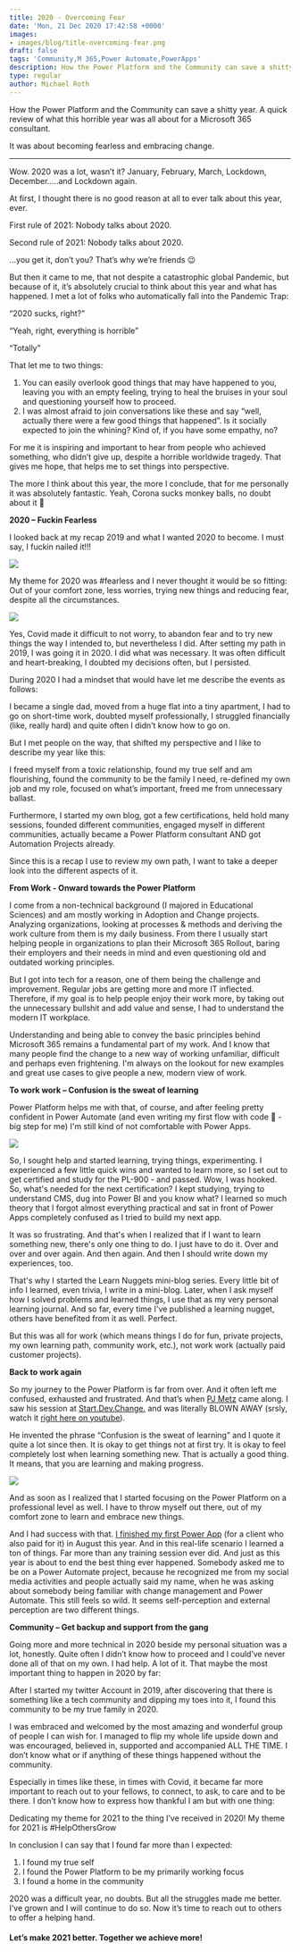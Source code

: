 ```yaml
---
title: 2020 - Overcoming Fear
date: 'Mon, 21 Dec 2020 17:42:58 +0000'
images:
- images/blog/title-overcoming-fear.png
draft: false
tags: 'Community,M 365,Power Automate,PowerApps'
description: How the Power Platform and the Community can save a shitty year. A quick review of what this horrible year was all about for a Microsoft 365 consultant.
type: regular
author: Michael Roth
---
```


How the Power Platform and the Community can save a shitty year. A quick review of what this horrible year was all about for a Microsoft 365 consultant.

It was about becoming fearless and embracing change.

* * *

Wow. 2020 was a lot, wasn’t it? January, February, March, Lockdown, December…..and Lockdown again.

At first, I thought there is no good reason at all to ever talk about this year, ever.

First rule of 2021: Nobody talks about 2020.

Second rule of 2021: Nobody talks about 2020.

…you get it, don’t you? That’s why we’re friends 😉

But then it came to me, that not despite a catastrophic global Pandemic, but because of it, it’s absolutely crucial to think about this year and what has happened. I met a lot of folks who automatically fall into the Pandemic Trap:

“2020 sucks, right?”

“Yeah, right, everything is horrible”

“Totally”

That let me to two things:

1.  You can easily overlook good things that may have happened to you, leaving you with an empty feeling, trying to heal the bruises in your soul and questioning yourself how to proceed.
2.  I was almost afraid to join conversations like these and say “well, actually there were a few good things that happened”. Is it socially expected to join the whining? Kind of, if you have some empathy, no?

For me it is inspiring and important to hear from people who achieved something, who didn’t give up, despite a horrible worldwide tragedy. That gives me hope, that helps me to set things into perspective.

The more I think about this year, the more I conclude, that for me personally it was absolutely fantastic. Yeah, Corona sucks monkey balls, no doubt about it 🙊

**2020 – Fuckin Fearless**

I looked back at my recap 2019 and what I wanted 2020 to become. I must say, I fuckin nailed it!!!

![](https://gezeitenbrand.de/wp-content/uploads/Recap_2019.png)

My theme for 2020 was #fearless and I never thought it would be so fitting: Out of your comfort zone, less worries, trying new things and reducing fear, despite all the circumstances.

![](https://gezeitenbrand.de/wp-content/uploads/Tweet_2020.png)

Yes, Covid made it difficult to not worry, to abandon fear and to try new things the way I intended to, but nevertheless I did. After setting my path in 2019, I was going it in 2020. I did what was necessary. It was often difficult and heart-breaking, I doubted my decisions often, but I persisted.

During 2020 I had a mindset that would have let me describe the events as follows:

I became a single dad, moved from a huge flat into a tiny apartment, I had to go on short-time work, doubted myself professionally, I struggled financially (like, really hard) and quite often I didn’t know how to go on.

But I met people on the way, that shifted my perspective and I like to describe my year like this:

I freed myself from a toxic relationship, found my true self and am flourishing, found the community to be the family I need, re-defined my own job and my role, focused on what’s important, freed me from unnecessary ballast.

Furthermore, I started my own blog, got a few certifications, held hold many sessions, founded different communities, engaged myself in different communities, actually became a Power Platform consultant AND got Automation Projects already. 

Since this is a recap I use to review my own path, I want to take a deeper look into the different aspects of it.

**From Work - Onward towards the Power Platform**

I come from a non-technical background (I majored in Educational Sciences) and am mostly working in Adoption and Change projects. Analyzing organizations, looking at processes & methods and deriving the work culture from them is my daily business. From there I usually start helping people in organizations to plan their Microsoft 365 Rollout, baring their employers and their needs in mind and even questioning old and outdated working principles.

But I got into tech for a reason, one of them being the challenge and improvement. Regular jobs are getting more and more IT inflected. Therefore, if my goal is to help people enjoy their work more, by taking out the unnecessary bullshit and add value and sense, I had to understand the modern IT workplace.

Understanding and being able to convey the basic principles behind Microsoft 365 remains a fundamental part of my work. And I know that many people find the change to a new way of working unfamiliar, difficult and perhaps even frightening. I'm always on the lookout for new examples and great use cases to give people a new, modern view of work.

**To work work – Confusion is the sweat of learning**

Power Platform helps me with that, of course, and after feeling pretty confident in Power Automate (and even writing my first flow with code 🥳 - big step for me) I'm still kind of not comfortable with Power Apps.

![](https://gezeitenbrand.de/wp-content/uploads/Flow.png)

So, I sought help and started learning, trying things, experimenting. I experienced a few little quick wins and wanted to learn more, so I set out to get certified and study for the PL-900 - and passed. Wow, I was hooked. So, what's needed for the next certification? I kept studying, trying to understand CMS, dug into Power BI and you know what? I learned so much theory that I forgot almost everything practical and sat in front of Power Apps completely confused as I tried to build my next app.

It was so frustrating. And that's when I realized that if I want to learn something new, there's only one thing to do. I just have to do it. Over and over and over again. And then again. And then I should write down my experiences, too.

That's why I started the Learn Nuggets mini-blog series. Every little bit of info I learned, even trivia, I write in a mini-blog. Later, when I ask myself how I solved problems and learned things, I use that as my very personal learning journal. And so far, every time I've published a learning nugget, others have benefited from it as well. Perfect.

But this was all for work (which means things I do for fun, private projects, my own learning path, community work, etc.), not work work (actually paid customer projects).

**Back to work again**

So my journey to the Power Platform is far from over. And it often left me confused, exhausted and frustrated. And that’s when [PJ Metz](https://twitter.com/MetzinAround) came along. I saw his session at [Start.Dev.Change.](https://channel9.msdn.com/Events/Start-Dev-Change/Start-Dev-Change) and was literally BLOWN AWAY (srsly, watch it [right here on youtube](https://www.youtube.com/watch?v=M8fYU42JLT4)).

He invented the phrase “Confusion is the sweat of learning” and I quote it quite a lot since then. It is okay to get things not at first try. It is okay to feel completely lost when learning something new. That is actually a good thing. It means, that you are learning and making progress.

![](https://gezeitenbrand.de/wp-content/uploads/Confusion.png)

And as soon as I realized that I started focusing on the Power Platform on a professional level as well. I have to throw myself out there, out of my comfort zone to learn and embrace new things.

And I had success with that. [I finished my first Power App](https://gezeitenbrand.de/what-i-as-a-non-dev-learned-as-i-created-my-first-power-app/) (for a client who also paid for it) in August this year. And in this real-life scenario I learned a ton of things. Far more than any training session ever did. And just as this year is about to end the best thing ever happened. Somebody asked me to be on a Power Automate project, because he recognized me from my social media activities and people actually said my name, when he was asking about somebody being familiar with change management and Power Automate. This still feels so wild. It seems self-perception and external perception are two different things.

**Community – Get backup and support from the gang**

Going more and more technical in 2020 beside my personal situation was a lot, honestly. Quite often I didn’t know how to proceed and I could’ve never done all of that on my own. I had help. A lot of it. That maybe the most important thing to happen in 2020 by far:

After I started my twitter Account in 2019, after discovering that there is something like a tech community and dipping my toes into it, I found this community to be my true family in 2020.

I was embraced and welcomed by the most amazing and wonderful group of people I can wish for. I managed to flip my whole life upside down and was encouraged, believed in, supported and accompanied ALL THE TIME. I don’t know what or if anything of these things happened without the community.

Especially in times like these, in times with Covid, it became far more important to reach out to your fellows, to connect, to ask, to care and to be there. I don’t know how to express how thankful I am but with one thing:

Dedicating my theme for 2021 to the thing I’ve received in 2020! My theme for 2021 is #HelpOthersGrow

In conclusion I can say that I found far more than I expected:

1.  I found my true self
2.  I found the Power Platform to be my primarily working focus
3.  I found a home in the community

2020 was a difficult year, no doubts. But all the struggles made me better. I’ve grown and I will continue to do so. Now it’s time to reach out to others to offer a helping hand.

#### **Let’s make 2021 better. Together we achieve more!**
